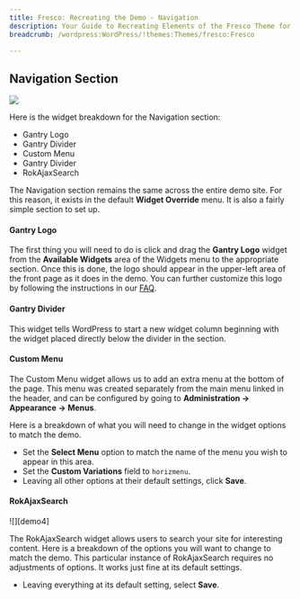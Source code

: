 ```yaml
---
title: Fresco: Recreating the Demo - Navigation
description: Your Guide to Recreating Elements of the Fresco Theme for WordPress
breadcrumb: /wordpress:WordPress/!themes:Themes/fresco:Fresco

---
```


Navigation Section
-----
![][demo1]

Here is the widget breakdown for the Navigation section:

* Gantry Logo
* Gantry Divider
* Custom Menu
* Gantry Divider
* RokAjaxSearch

The Navigation section remains the same across the entire demo site. For this reason, it exists in the default **Widget Override** menu. It is also a fairly simple section to set up.

#### Gantry Logo

The first thing you will need to do is click and drag the **Gantry Logo** widget from the **Available Widgets** area of the Widgets menu to the appropriate section. Once this is done, the logo should appear in the upper-left area of the front page as it does in the demo. You can further customize this logo by following the instructions in our [FAQ][faq].

#### Gantry Divider
This widget tells WordPress to start a new widget column beginning with the widget placed directly below the divider in the section.

#### Custom Menu

The Custom Menu widget allows us to add an extra menu at the bottom of the page. This menu was created separately from the main menu linked in the header, and can be configured by going to **Administration -> Appearance -> Menus**.

Here is a breakdown of what you will need to change in the widget options to match the demo.

* Set the **Select Menu** option to match the name of the menu you wish to appear in this area.
* Set the **Custom Variations** field to `horizmenu`.
* Leaving all other options at their default settings, click **Save**.

#### RokAjaxSearch

![][demo4]

The RokAjaxSearch widget allows users to search your site for interesting content. Here is a breakdown of the options you will want to change to match the demo. This particular instance of RokAjaxSearch requires no adjustments of options. It works just fine at its default settings.

* Leaving everything at its default setting, select **Save**.

[demo1]: assets/demo_2.jpeg
[faq]: faq.md

